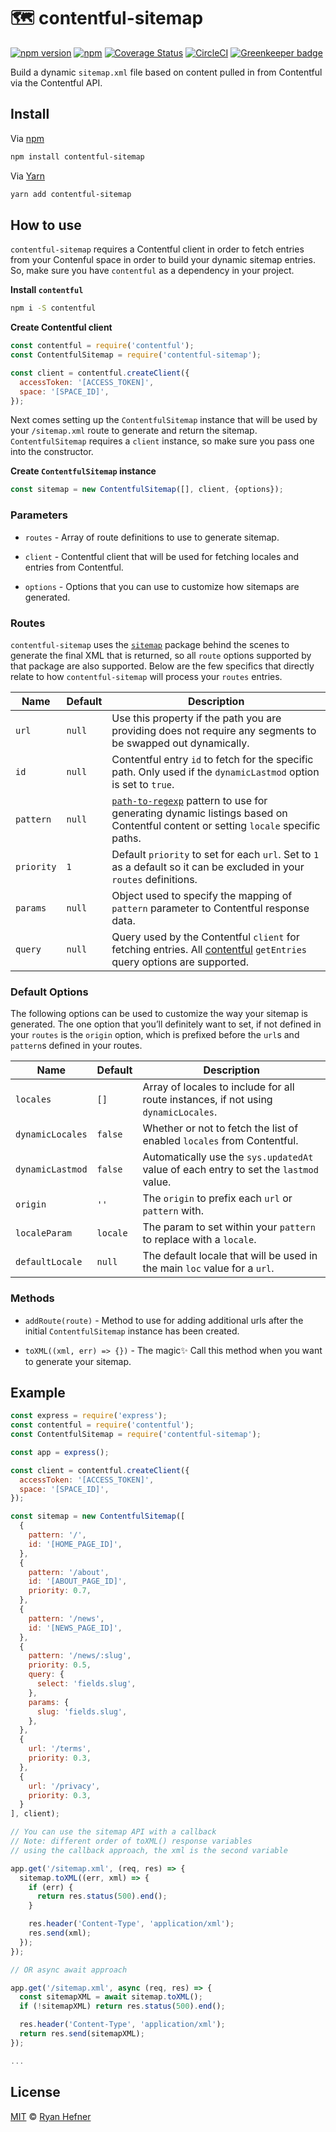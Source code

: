 # 🗺 contentful-sitemap

[![npm version](https://badge.fury.io/js/contentful-sitemap.svg)](https://badge.fury.io/js/contentful-sitemap)
[![npm](https://img.shields.io/npm/l/express.svg)](LICENSE)
[![Coverage Status](https://coveralls.io/repos/github/ryanhefner/contentful-sitemap/badge.svg?branch=master)](https://coveralls.io/github/ryanhefner/contentful-sitemap?branch=master)
[![CircleCI](https://circleci.com/gh/ryanhefner/contentful-sitemap.svg?style=shield)](https://circleci.com/gh/ryanhefner/contentful-sitemap)
[![Greenkeeper badge](https://badges.greenkeeper.io/ryanhefner/contentful-sitemap.svg)](https://greenkeeper.io/)

Build a dynamic `sitemap.xml` file based on content pulled in from Contentful
via the Contentful API.

## Install

Via [npm](https://npmjs.com/package/contentful-sitemap)

```sh
npm install contentful-sitemap
```

Via [Yarn](http://yarn.fyi/contentful-sitemap)

```sh
yarn add contentful-sitemap
```


## How to use

`contentful-sitemap` requires a Contentful client in order to fetch entries from
your Contenful space in order to build your dynamic sitemap entries. So, make sure
you have `contentful` as a dependency in your project.

__Install `contentful`__

```sh
npm i -S contentful
```

__Create Contentful client__

```js
const contentful = require('contentful');
const ContentfulSitemap = require('contentful-sitemap');

const client = contentful.createClient({
  accessToken: '[ACCESS_TOKEN]',
  space: '[SPACE_ID]',
});
```

Next comes setting up the `ContentfulSitemap` instance that will be used by your
`/sitemap.xml` route to generate and return the sitemap. `ContentfulSitemap` requires
a `client` instance, so make sure you pass one into the constructor.

__Create `ContentfulSitemap` instance__

```js
const sitemap = new ContentfulSitemap([], client, {options});
```

### Parameters

* `routes` - Array of route definitions to use to generate sitemap.

* `client` - Contentful client that will be used for fetching locales and entries from Contentful.

* `options` - Options that you can use to customize how sitemaps are generated.


### Routes

`contentful-sitemap` uses the [`sitemap`](https://npmjs.com/package/sitemap) package
behind the scenes to generate the final XML that is returned, so all `route` options
supported by that package are also supported. Below are the few specifics that directly
relate to how `contentful-sitemap` will process your `routes` entries.

| Name              | Default             | Description                                                                                                                                                                 |
| ----------------- | ------------------- | --------------------------------------------------------------------------------------------------------------------------------------------------------------------------- |
| `url`             | `null`              | Use this property if the path you are providing does not require any segments to be swapped out dynamically.                                                                |
| `id`              | `null`              | Contentful entry `id` to fetch for the specific path. Only used if the `dynamicLastmod` option is set to  `true`.                                                           |
| `pattern`         | `null`              | [`path-to-regexp`](https://npmjs.com/package/path-to-regexp) pattern to use for generating dynamic listings based on Contentful content or setting `locale` specific paths. |
| `priority`        | `1`                 | Default `priority` to set for each `url`. Set to `1` as a default so it can be excluded in your `routes` definitions.                                                       |
| `params`          | `null`              | Object used to specify the mapping of `pattern` parameter to Contentful response data.                                                                                      |
| `query`           | `null`              | Query used by the Contentful `client` for fetching entries. All [contentful](https://npmjs.com/package/contentful) `getEntries` query options are supported.                |


### Default Options

The following options can be used to customize the way your sitemap is generated.
The one option that you’ll definitely want to set, if not defined in your `routes`
is the `origin` option, which is prefixed before the `url`s and `pattern`s defined
in your routes.

| Name              | Default             | Description                                                                           |
| ----------------- | ------------------- | ------------------------------------------------------------------------------------- |
| `locales`         | `[]`                | Array of locales to include for all route instances, if not using `dynamicLocales`.   |
| `dynamicLocales`  | `false`             | Whether or not to fetch the list of enabled `locales` from Contentful.                |
| `dynamicLastmod`  | `false`             | Automatically use the `sys.updatedAt` value of each entry to set the `lastmod` value. |
| `origin`          | `''`                | The `origin` to prefix each `url` or `pattern` with.                                  |
| `localeParam`     | `locale`            | The param to set within your `pattern` to replace with a `locale`.                    |
| `defaultLocale`   | `null`              | The default locale that will be used in the main `loc` value for a `url`.             |


### Methods

* `addRoute(route)` - Method to use for adding additional urls after the initial `ContentfulSitemap` instance has been created.

* `toXML((xml, err) => {})` - The magic✨ Call this method when you want to generate your sitemap.

## Example

```js
const express = require('express');
const contentful = require('contentful');
const ContentfulSitemap = require('contentful-sitemap');

const app = express();

const client = contentful.createClient({
  accessToken: '[ACCESS_TOKEN]',
  space: '[SPACE_ID]',
});

const sitemap = new ContentfulSitemap([
  {
    pattern: '/',
    id: '[HOME_PAGE_ID]',
  },
  {
    pattern: '/about',
    id: '[ABOUT_PAGE_ID]',
    priority: 0.7,
  },
  {
    pattern: '/news',
    id: '[NEWS_PAGE_ID]',
  },
  {
    pattern: '/news/:slug',
    priority: 0.5,
    query: {
      select: 'fields.slug',
    },
    params: {
      slug: 'fields.slug',
    },
  },
  {
    url: '/terms',
    priority: 0.3,
  },
  {
    url: '/privacy',
    priority: 0.3,
  }
], client);

// You can use the sitemap API with a callback
// Note: different order of toXML() response variables
// using the callback approach, the xml is the second variable

app.get('/sitemap.xml', (req, res) => {
  sitemap.toXML((err, xml) => {
    if (err) {
      return res.status(500).end();
    }

    res.header('Content-Type', 'application/xml');
    res.send(xml);
  });
});

// OR async await approach

app.get('/sitemap.xml', async (req, res) => {
  const sitemapXML = await sitemap.toXML();
  if (!sitemapXML) return res.status(500).end();

  res.header('Content-Type', 'application/xml');
  return res.send(sitemapXML);
});

...

```


## License

[MIT](LICENSE) © [Ryan Hefner](https://www.ryanhefner.com)
